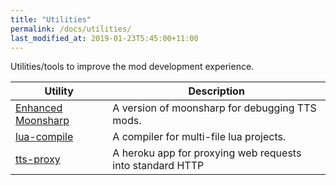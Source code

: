 ```yaml
---
title: "Utilities"
permalink: /docs/utilities/
last_modified_at: 2019-01-23T5:45:00+11:00
---
```


Utilities/tools to improve the mod development experience.

| Utility | Description |
| --- | --- |
| [Enhanced Moonsharp](https://github.com/Benjamin-Dobell/moonsharp) | A version of moonsharp for debugging TTS mods. |
| [lua-compile](https://gitlab.com/MoreThanTom/lua-compiled-require) | A compiler for multi-file lua projects. |
| [tts-proxy](https://github.com/Benjamin-Dobell/tts-proxy) | A heroku app for proxying web requests into standard HTTP |
